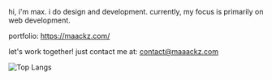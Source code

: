 hi, i'm max. i do design and development. currently, my focus is primarily on web development.

portfolio: https://maackz.com/

let's work together!
just contact me at:
contact@maaackz.com

![Top Langs](https://github-readme-stats.vercel.app/api/top-langs/?username=maaaackz&layout=compact)
